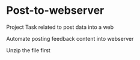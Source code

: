# Post-to-webserver
Project Task related to post data into a web

Automate posting feedback content into webserver

Unzip the file first
